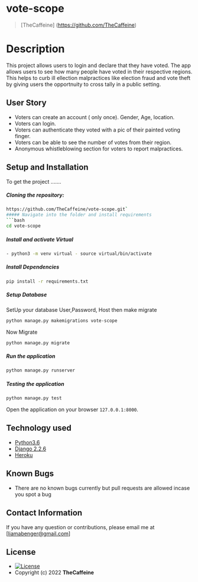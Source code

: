 # vote-scope

 >[TheCaffeine] (https://github.com/TheCaffeine)
   
 # Description  
 This project allows users to login and declare that they have voted. The app allows users to see how many people have voted in their respective regions. This helps to curb ill ellection malpractices like election fraud and vote theft by giving users the opportnuity to cross tally in a public setting.  

 ## User Story  

* Voters can create an account ( only once). Gender, Age, location. 
* Voters can login.
* Voters can authenticate they voted with a pic of their painted voting finger.
* Voters can be able to see the number of votes from their region. 
* Anonymous whistleblowing section for voters to report malpractices. 


 ## Setup and Installation  
 To get the project .......  

 ##### Cloning the repository:  
  ```bash 
https://github.com/TheCaffeine/vote-scope.git`
 ##### Navigate into the folder and install requirements  
  ```bash 
 cd vote-scope

 ```
 ##### Install and activate Virtual  
  ```bash 
 - python3 -m venv virtual - source virtual/bin/activate  
 ```  
 ##### Install Dependencies  
  ```bash 
  pip install -r requirements.txt 
 ```  
  ##### Setup Database  
   SetUp your database User,Password, Host then make migrate  
  ```bash 
 python manage.py makemigrations vote-scope
  ``` 
  Now Migrate  
  ```bash 
  python manage.py migrate 
 ```
 ##### Run the application  
  ```bash 
  python manage.py runserver 
 ``` 
 ##### Testing the application  
  ```bash 
  python manage.py test 
 ```
 Open the application on your browser `127.0.0.1:8000`.  


 ## Technology used  

 * [Python3.6](https://www.python.org/)  
 * [Django 2.2.6](https://docs.djangoproject.com/en/2.2/)  
 * [Heroku](https://heroku.com)  


 ## Known Bugs  
 * There are no known bugs currently but pull requests are allowed incase you spot a bug  

 ## Contact Information   
 If you have any question or contributions, please email me at [liamabenger@gmail.com]  

 ## License 

 * [![License](https://img.shields.io/packagist/l/loopline-systems/closeio-api-wrapper.svg)](https://TheCaffiene/vote-scope/blob/master/LICENSE)  
 * Copyright (c) 2022 **TheCaffeine**
